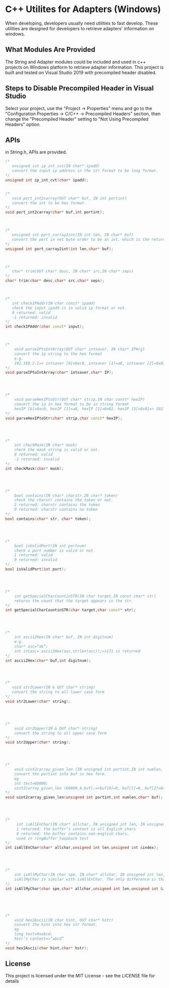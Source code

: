 # C++ Utilites for Adapters (Windows)

When developing, developers usually need utilities to fast develop.
These utilities are designed for developers to retrieve adapters' information on windows.

## What Modules Are Provided

The String and Adapter modules could be included and used in c++ projects on Windows platform to retrieve adapter information.
This project is built and tested on Visual Studio 2019 with precompiled header disabled.

## Steps to Disable Precompiled Header in Visual Studio

Select your project, use the "Project -> Properties" menu and go to the "Configuration Properties -> C/C++ -> Precompiled Headers" section, then change the "Precompiled Header" setting to "Not Using Precompiled Headers" option.

## APIs
in String.h, APIs are provided.
```c++
/*
   unsigned int ip_int_cvt(IN char* ipadd)
   convert the input ip address in the str format to be long format.
*/
unsigned int ip_int_cvt(char* ipadd);


/*
   void port_int2carray(OUT char* buf, IN int portint)
   convert the int to be hex format.
*/
void port_int2carray(char* buf,int portint);



/*
   unsigned int port_carray2int(IN int len, IN char* buf)
   convert the port in net byte order to be an int, which is the return value. len means the length of buf required to convert.
*/
unsigned int port_carray2int(int len,char* buf);



/*
   char* trim(OUT char* desc, IN char* src,IN char* seps)
*/
char* trim(char* desc,char* src,char* seps);



/*
   int checkIPAddr(IN char const* ipadd)
   check the input ipadd is in valid ip format or not. 
   0 returned: valid
   -1 returned: invalid
*/
int checkIPAddr(char const* input);



/*
    void parseIPtoIntArray(OUT char* intsaver, IN char* IPArg)
    convert the ip string to the hex format
    e.g.
    192.168.2.1=> intsaver [0]=0xc0, intsaver [1]=a8, intsaver [2]=0x02, intsaver [3]=0x01
*/
void parseIPtoIntArray(char* intsaver,char* IP);




/*
    void parseHexIPtoStr(OUT char* strip,IN char const* hexIP)
    convert the ip in hex format to be in string format
    hexIP [0]=0xc0, hexIP [1]=a8, hexIP [2]=0x02, hexIP [3]=0x01=> 192.168.2.1
*/
void parseHexIPtoStr(char* strip,char const* hexIP);




/*
    int checkMask(IN char* mask)
    check the mask string is valid or not.
    0 returned: valid
    -1 returned: invalid
*/
int checkMask(char* mask);




/*
    bool contains(IN char* charstr,IN char* token)
    check the charstr contains the token or not.
    1 returned: charstr contains the token
    0 returned: charstr contains no token
*/
bool contains(char* str, char* token);




/*
    bool isValidPort(IN int portnum)
    check a port number is valid or not.
    1 returned: valid
    0 returned: invalid    
*/
bool isValidPort(int port);




/*
    int getSpecialCharCountinSTR(IN char target,IN const char* str)
    returns the count that the target appears in the str.
*/
int getSpecialCharCountinSTR(char target,char const* str);




/*
    int ascii2Hex(IN char* buf, IN int digitnum)
    e.g.
    char* asc=”ab”;
    int intasc= ascii2Hex(asc,strlen(asc));=>171 is returned
*/
int ascii2Hex(char* buf,int digitnum);




/*
   void str2Lower(IN & OUT char* string)
   convert the string to all lower case form
*/
void str2Lower(char* string);




/*
    void str2Upper(IN & OUT char* string)
    convert the string to all upper case form
*/
void str2Upper(char* string);




/*
    void uint2carray_given_len (IN unsigned int portint,IN int numlen, OUT char* buf)
    convert the portint into buf in hex form.
    eg 
    int test=60000;
    uint2carray_given_len (60000,4,buf);=>buf[0]=0, buf[1]=0, buf[2]=0xea, byf[3]=0x60
*/
void uint2carray_given_len(unsigned int portint,int numlen,char* buf);




/*
     int isAllEnChar(IN char* allchar, IN unsigned int len, IN unsigned int &index)
     1 returned: the buffer’s content is all English chars
     0 returned: the buffer contains non-english chars. 
     used in ringBuffer loopback test
*/
int isAllEnChar(char* allchar,unsigned int len,unsigned int &index);




/*
    int isAllMyChar(IN char spe, IN char* allchar, IN unsigned int len,IN unsigned int &index)
    isAllMyChar is similar with isAllEnChar. The only difference is that here programmer can specify mychar in the spe.
*/
int isAllMyChar(char spe,char* allchar,unsigned int len,unsigned int &index);





/*
    void hex2Ascii(IN char hint, OUT char* hstr)
    convert the hint into hex str format.
    eg 
    long test=0xabcd;
    hstr’s content=>”abcd”
*/
void hex2Ascii(char hint,char* hstr);

```


## License

This project is licensed under the MIT License - see the LICENSE file for details
